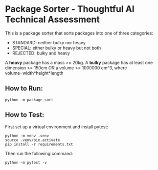 # Package Sorter - Thoughtful AI Technical Assessment
This is a package sorter that sorts packages into one of three categories:
- STANDARD: neither bulky nor heavy
- SPECIAL: either bulky or heavy but not both
- REJECTED: bulky and heavy

A **heavy** package has a mass >= 20kg.
A **bulky** package has at least one dimension >= 150cm *OR* a volume >= 1000000 cm^3, where volume=width\*height\*length


## How to Run:
```shell
python -m package_sort
```

## How to Test:
First set up a virtual environment and install pytest:
```shell
python -m venv .venv
source .venv/bin.activate
pip install -r requirements.txt
```

Then run the following command:
```shell
python -m pytest -v
```
